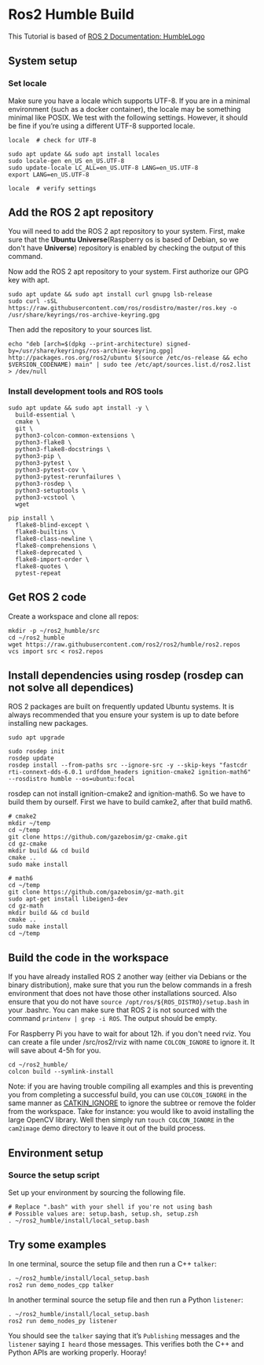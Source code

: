 # Ros2 Humble Build
This Tutorial is based of [ROS 2 Documentation: HumbleLogo](https://docs.ros.org/en/humble/Installation/Alternatives/Ubuntu-Development-Setup.html#try-some-examples)

## System setup

### Set locale

Make sure you have a locale which supports UTF-8. If you are in a minimal environment (such as a docker container), the locale may be something minimal like POSIX. We test with the following settings. However, it should be fine if you’re using a different UTF-8 supported locale.

```shell
locale  # check for UTF-8

sudo apt update && sudo apt install locales
sudo locale-gen en_US en_US.UTF-8
sudo update-locale LC_ALL=en_US.UTF-8 LANG=en_US.UTF-8
export LANG=en_US.UTF-8

locale  # verify settings
```

## Add the ROS 2 apt repository

You will need to add the ROS 2 apt repository to your system. First, make sure that the **Ubuntu Universe**(Raspberry os is based of Debian, so we don't have **Universe**) repository is enabled by checking the output of this command.

Now add the ROS 2 apt repository to your system. First authorize our GPG key with apt.

```shell
sudo apt update && sudo apt install curl gnupg lsb-release
sudo curl -sSL https://raw.githubusercontent.com/ros/rosdistro/master/ros.key -o /usr/share/keyrings/ros-archive-keyring.gpg
```

Then add the repository to your sources list.
```shell
echo "deb [arch=$(dpkg --print-architecture) signed-by=/usr/share/keyrings/ros-archive-keyring.gpg] http://packages.ros.org/ros2/ubuntu $(source /etc/os-release && echo $VERSION_CODENAME) main" | sudo tee /etc/apt/sources.list.d/ros2.list > /dev/null
```

### Install development tools and ROS tools

```shell
sudo apt update && sudo apt install -y \
  build-essential \
  cmake \
  git \
  python3-colcon-common-extensions \
  python3-flake8 \
  python3-flake8-docstrings \
  python3-pip \
  python3-pytest \
  python3-pytest-cov \
  python3-pytest-rerunfailures \
  python3-rosdep \
  python3-setuptools \
  python3-vcstool \
  wget

pip install \
  flake8-blind-except \
  flake8-builtins \
  flake8-class-newline \
  flake8-comprehensions \
  flake8-deprecated \
  flake8-import-order \
  flake8-quotes \
  pytest-repeat
```

## Get ROS 2 code

Create a workspace and clone all repos:

```shell
mkdir -p ~/ros2_humble/src
cd ~/ros2_humble
wget https://raw.githubusercontent.com/ros2/ros2/humble/ros2.repos
vcs import src < ros2.repos
```

## Install dependencies using rosdep (rosdep can not solve all dependices)

ROS 2 packages are built on frequently updated Ubuntu systems. It is always recommended that you ensure your system is up to date before installing new packages.

```shell
sudo apt upgrade
```

```shell
sudo rosdep init
rosdep update
rosdep install --from-paths src --ignore-src -y --skip-keys "fastcdr rti-connext-dds-6.0.1 urdfdom_headers ignition-cmake2 ignition-math6" --rosdistro humble --os=ubuntu:focal
```
rosdep can not install ignition-cmake2 and ignition-math6. So we have to build them by ourself. First we have to build camke2, after that build math6.


```shell
# cmake2
mkdir ~/temp
cd ~/temp
git clone https://github.com/gazebosim/gz-cmake.git
cd gz-cmake
mkdir build && cd build 
cmake ..
sudo make install
```

```shell
# math6
cd ~/temp
git clone https://github.com/gazebosim/gz-math.git
sudo apt-get install libeigen3-dev
cd gz-math
mkdir build && cd build 
cmake ..
sudo make install
cd ~/temp
```

## Build the code in the workspace
If you have already installed ROS 2 another way (either via Debians or the binary distribution), make sure that you run the below commands in a fresh environment that does not have those other installations sourced. Also ensure that you do not have ``source /opt/ros/${ROS_DISTRO}/setup.bash`` in your .bashrc. You can make sure that ROS 2 is not sourced with the command ``printenv | grep -i ROS``. The output should be empty.

For Raspberry Pi you have to wait for about 12h. if you don't need rviz. You can create a file under /src/ros2/rviz with name ``COLCON_IGNORE`` to ignore it. It will save about 4-5h for you. 
```
cd ~/ros2_humble/
colcon build --symlink-install
```

Note: if you are having trouble compiling all examples and this is preventing you from completing a successful build, you can use ``COLCON_IGNORE`` in the same manner as [CATKIN_IGNORE](https://github.com/ros-infrastructure/rep/blob/master/rep-0128.rst) to ignore the subtree or remove the folder from the workspace. Take for instance: you would like to avoid installing the large OpenCV library. Well then simply run ``touch COLCON_IGNORE`` in the ``cam2image`` demo directory to leave it out of the build process.

## Environment setup

### Source the setup script

Set up your environment by sourcing the following file.

```shell
# Replace ".bash" with your shell if you're not using bash
# Possible values are: setup.bash, setup.sh, setup.zsh
. ~/ros2_humble/install/local_setup.bash
```

## Try some examples
In one terminal, source the setup file and then run a C++ ``talker``:
```shell
. ~/ros2_humble/install/local_setup.bash
ros2 run demo_nodes_cpp talker
```
In another terminal source the setup file and then run a Python ``listener``:
```shell
. ~/ros2_humble/install/local_setup.bash
ros2 run demo_nodes_py listener
```
You should see the ``talker`` saying that it’s ``Publishing`` messages and the ``listener`` saying ``I heard`` those messages. This verifies both the C++ and Python APIs are working properly. Hooray!













